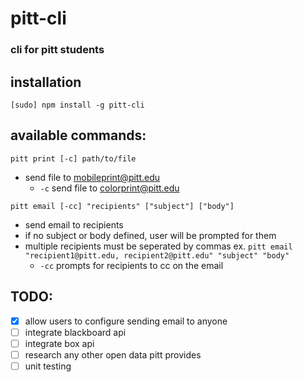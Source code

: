 # pitt-cli

### cli for pitt students

## installation

```[sudo] npm install -g pitt-cli``` 

## available commands:

```pitt print [-c] path/to/file```
* send file to mobileprint@pitt.edu
	* `-c` send file to colorprint@pitt.edu

```pitt email [-cc] "recipients" ["subject"] ["body"]```
* send email to recipients
* if no subject or body defined, user will be prompted for them
* multiple recipients must be seperated by commas ex. ```pitt email "recipient1@pitt.edu, recipient2@pitt.edu" "subject" "body"```
	* `-cc` prompts for recipients to cc on the email


## TODO:
- [X] allow users to configure sending email to anyone
- [ ] integrate blackboard api
- [ ] integrate box api
- [ ] research any other open data pitt provides
- [ ] unit testing
